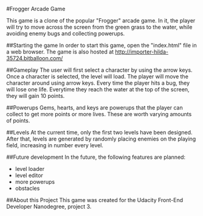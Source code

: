 #Frogger Arcade Game

This game is a clone of the popular "Frogger" arcade game. In it, the player will try to move across the screen from the green grass to the water, while avoiding enemy bugs and collecting powerups.

##Starting the game
In order to start this game, open the "index.html" file in a web browser. The game is also hosted at http://importer-hilda-35724.bitballoon.com/

##Gameplay
The user will first select a character by using the arrow keys. Once a character is selected, the level will load. The player will move the character around using arrow keys. Every time the player hits a bug, they will lose one life. Everytime they reach the water at the top of the screen, they will gain 10 points.

##Powerups
Gems, hearts, and keys are powerups that the player can collect to get more points or more lives. These are worth varying amounts of points.

##Levels
At the current time, only the first two levels have been designed. After that, levels are generated by randomly placing enemies on the playing field, increasing in number every level.

##Future development
In the future, the following features are planned:
- level loader
- level editor
- more powerups
- obstacles

##About this Project
This game was created for the Udacity Front-End Developer Nanodegree, project 3.